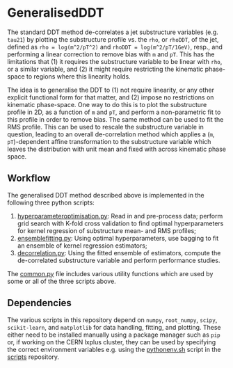 # GeneralisedDDT

The standard DDT method de-correlates a jet substructure variables (e.g. `tau21`) by plotting the substructure profile vs. the `rho`, or `rhoDDT`, of the jet, defined as `rho = log(m^2/pT^2)` and `rhoDDT = log(m^2/pT/1GeV)`, resp., and performing a linear correction to remove bias with `m` and `pT`. This has the limitations that (1) it requires the substructure variable to be linear with `rho`, or a similar variable, and (2) it might require restricting the kinematic phase-space to regions where this linearity holds.

The idea is to generalise the DDT to (1) not require linearity, or any other explicit functional form for that matter, and (2) impose no restrictions on kinematic phase-space. One way to do this is to plot the substructure profile in 2D, as a function of `m` and `pT`, and perform a non-parametric fit to this profile in order to remove bias. The same method can be used to fit the RMS profile. This can be used to rescale the substructure variable in question, leading to an overall de-correlation method which applies a (`m`, `pT`)-dependent affine transformation to the substructure variable which leaves the distribution with unit mean and fixed with across kinematic phase space.


## Workflow
The generalised DDT method described above is implemented in the following three python scripts:

1. [hyperparameteroptimisation.py](hyperparameteroptimisation.py): Read in and pre-process data; perform grid search with K-fold cross validation to find optimal hyperparameters for kernel regression of substructure mean- and RMS profiles;
2. [ensemblefitting.py](ensemblefitting.py): Using optimal hyperparameters, use bagging to fit an ensemble of kernel regression estimators;
3. [decorrelation.py](decorrelation.py): Using the fitted ensemble of estimators, compute the de-correlated substructure variable and perform performance studies.

The [common.py](common.py) file includes various utility functions which are used by some or all of the three scripts above.


## Dependencies

The various scripts in this repository depend on `numpy`, `root_numpy`, `scipy`, `scikit-learn`, and `matplotlib` for data handling, fitting, and plotting. These either need to be installed manually using a package manager such as `pip` or, if working on the CERN lxplus cluster, they can be used by specifying the correct environment variables e.g. using the [pythonenv.sh](https://github.com/asogaard/scripts/blob/master/pythonenv.sh) script in the [scripts](https://www.github.com/asogaard/scripts) repository.